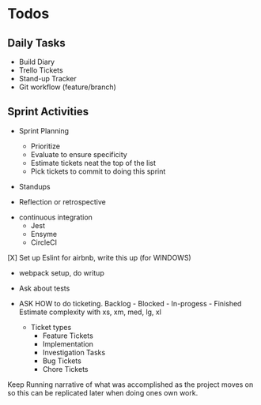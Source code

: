 # Todos

## Daily Tasks

- Build Diary
- Trello Tickets
- Stand-up Tracker
- Git workflow (feature/branch)

## Sprint Activities

- Sprint Planning

  - Prioritize
  - Evaluate to ensure specificity
  - Estimate tickets neat the top of the list
  - Pick tickets to commit to doing this sprint

- Standups
- Reflection or retrospective

* continuous integration
  - Jest
  - Ensyme
  - CircleCI

[X] Set up Eslint for airbnb, write this up (for WINDOWS)

- webpack setup, do writup

- Ask about tests

- ASK HOW to do ticketing.
  Backlog - Blocked - In-progess - Finished
  Estimate complexity with xs, xm, med, lg, xl

  - Ticket types
    - Feature Tickets
    - Implementation
    - Investigation Tasks
    - Bug Tickets
    - Chore Tickets

Keep Running narrative of what was accomplished as the project moves on so this can be replicated later when doing ones own work.

```git stache

```

